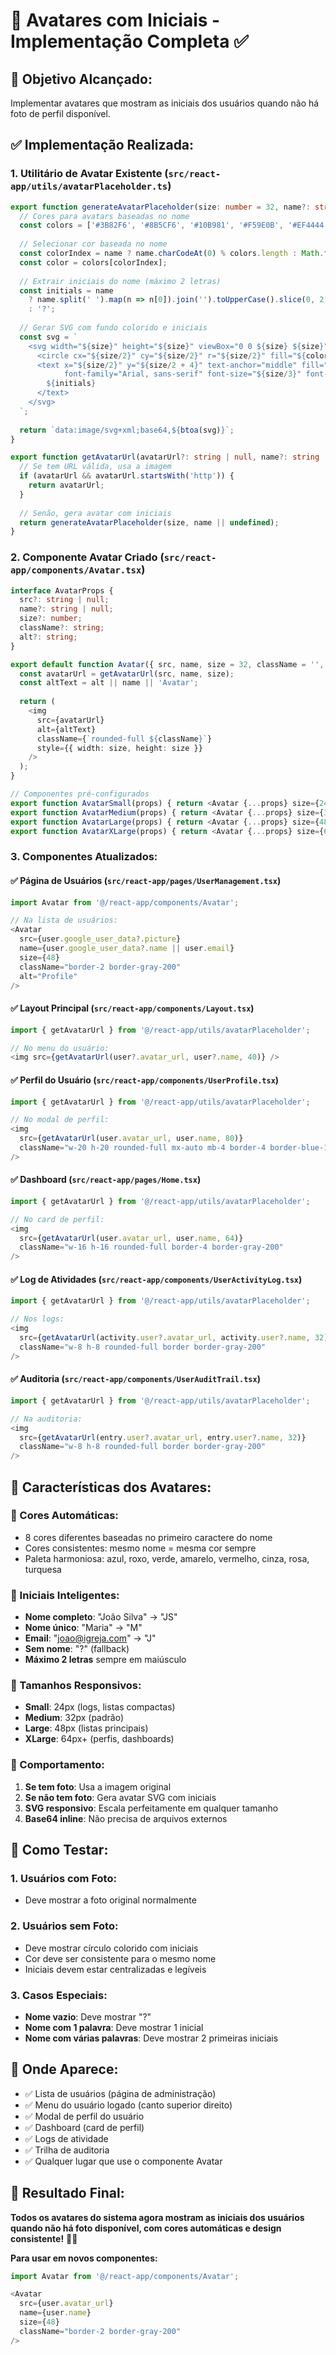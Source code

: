# 🎨 Avatares com Iniciais - Implementação Completa ✅

## 🎯 **Objetivo Alcançado:**
Implementar avatares que mostram as iniciais dos usuários quando não há foto de perfil disponível.

## ✅ **Implementação Realizada:**

### **1. Utilitário de Avatar Existente** (`src/react-app/utils/avatarPlaceholder.ts`)
```typescript
export function generateAvatarPlaceholder(size: number = 32, name?: string): string {
  // Cores para avatars baseadas no nome
  const colors = ['#3B82F6', '#8B5CF6', '#10B981', '#F59E0B', '#EF4444', '#6B7280', '#EC4899', '#14B8A6'];
  
  // Selecionar cor baseada no nome
  const colorIndex = name ? name.charCodeAt(0) % colors.length : Math.floor(Math.random() * colors.length);
  const color = colors[colorIndex];
  
  // Extrair iniciais do nome (máximo 2 letras)
  const initials = name 
    ? name.split(' ').map(n => n[0]).join('').toUpperCase().slice(0, 2)
    : '?';
  
  // Gerar SVG com fundo colorido e iniciais
  const svg = `
    <svg width="${size}" height="${size}" viewBox="0 0 ${size} ${size}">
      <circle cx="${size/2}" cy="${size/2}" r="${size/2}" fill="${color}"/>
      <text x="${size/2}" y="${size/2 + 4}" text-anchor="middle" fill="white" 
            font-family="Arial, sans-serif" font-size="${size/3}" font-weight="bold">
        ${initials}
      </text>
    </svg>
  `;
  
  return `data:image/svg+xml;base64,${btoa(svg)}`;
}

export function getAvatarUrl(avatarUrl?: string | null, name?: string | null, size: number = 32): string {
  // Se tem URL válida, usa a imagem
  if (avatarUrl && avatarUrl.startsWith('http')) {
    return avatarUrl;
  }
  
  // Senão, gera avatar com iniciais
  return generateAvatarPlaceholder(size, name || undefined);
}
```

### **2. Componente Avatar Criado** (`src/react-app/components/Avatar.tsx`)
```typescript
interface AvatarProps {
  src?: string | null;
  name?: string | null;
  size?: number;
  className?: string;
  alt?: string;
}

export default function Avatar({ src, name, size = 32, className = '', alt }: AvatarProps) {
  const avatarUrl = getAvatarUrl(src, name, size);
  const altText = alt || name || 'Avatar';
  
  return (
    <img
      src={avatarUrl}
      alt={altText}
      className={`rounded-full ${className}`}
      style={{ width: size, height: size }}
    />
  );
}

// Componentes pré-configurados
export function AvatarSmall(props) { return <Avatar {...props} size={24} />; }
export function AvatarMedium(props) { return <Avatar {...props} size={32} />; }
export function AvatarLarge(props) { return <Avatar {...props} size={48} />; }
export function AvatarXLarge(props) { return <Avatar {...props} size={64} />; }
```

### **3. Componentes Atualizados:**

#### ✅ **Página de Usuários** (`src/react-app/pages/UserManagement.tsx`)
```typescript
import Avatar from '@/react-app/components/Avatar';

// Na lista de usuários:
<Avatar
  src={user.google_user_data?.picture}
  name={user.google_user_data?.name || user.email}
  size={48}
  className="border-2 border-gray-200"
  alt="Profile"
/>
```

#### ✅ **Layout Principal** (`src/react-app/components/Layout.tsx`)
```typescript
import { getAvatarUrl } from '@/react-app/utils/avatarPlaceholder';

// No menu do usuário:
<img src={getAvatarUrl(user?.avatar_url, user?.name, 40)} />
```

#### ✅ **Perfil do Usuário** (`src/react-app/components/UserProfile.tsx`)
```typescript
import { getAvatarUrl } from '@/react-app/utils/avatarPlaceholder';

// No modal de perfil:
<img
  src={getAvatarUrl(user.avatar_url, user.name, 80)}
  className="w-20 h-20 rounded-full mx-auto mb-4 border-4 border-blue-100"
/>
```

#### ✅ **Dashboard** (`src/react-app/pages/Home.tsx`)
```typescript
import { getAvatarUrl } from '@/react-app/utils/avatarPlaceholder';

// No card de perfil:
<img
  src={getAvatarUrl(user.avatar_url, user.name, 64)}
  className="w-16 h-16 rounded-full border-4 border-gray-200"
/>
```

#### ✅ **Log de Atividades** (`src/react-app/components/UserActivityLog.tsx`)
```typescript
import { getAvatarUrl } from '@/react-app/utils/avatarPlaceholder';

// Nos logs:
<img
  src={getAvatarUrl(activity.user?.avatar_url, activity.user?.name, 32)}
  className="w-8 h-8 rounded-full border border-gray-200"
/>
```

#### ✅ **Auditoria** (`src/react-app/components/UserAuditTrail.tsx`)
```typescript
import { getAvatarUrl } from '@/react-app/utils/avatarPlaceholder';

// Na auditoria:
<img
  src={getAvatarUrl(entry.user?.avatar_url, entry.user?.name, 32)}
  className="w-8 h-8 rounded-full border border-gray-200"
/>
```

## 🎨 **Características dos Avatares:**

### **🌈 Cores Automáticas:**
- 8 cores diferentes baseadas no primeiro caractere do nome
- Cores consistentes: mesmo nome = mesma cor sempre
- Paleta harmoniosa: azul, roxo, verde, amarelo, vermelho, cinza, rosa, turquesa

### **📝 Iniciais Inteligentes:**
- **Nome completo**: "João Silva" → "JS"
- **Nome único**: "Maria" → "M"
- **Email**: "joao@igreja.com" → "J"
- **Sem nome**: "?" (fallback)
- **Máximo 2 letras** sempre em maiúsculo

### **📏 Tamanhos Responsivos:**
- **Small**: 24px (logs, listas compactas)
- **Medium**: 32px (padrão)
- **Large**: 48px (listas principais)
- **XLarge**: 64px+ (perfis, dashboards)

### **🎯 Comportamento:**
1. **Se tem foto**: Usa a imagem original
2. **Se não tem foto**: Gera avatar SVG com iniciais
3. **SVG responsivo**: Escala perfeitamente em qualquer tamanho
4. **Base64 inline**: Não precisa de arquivos externos

## 🧪 **Como Testar:**

### **1. Usuários com Foto:**
- Deve mostrar a foto original normalmente

### **2. Usuários sem Foto:**
- Deve mostrar círculo colorido com iniciais
- Cor deve ser consistente para o mesmo nome
- Iniciais devem estar centralizadas e legíveis

### **3. Casos Especiais:**
- **Nome vazio**: Deve mostrar "?"
- **Nome com 1 palavra**: Deve mostrar 1 inicial
- **Nome com várias palavras**: Deve mostrar 2 primeiras iniciais

## 📱 **Onde Aparece:**
- ✅ Lista de usuários (página de administração)
- ✅ Menu do usuário logado (canto superior direito)
- ✅ Modal de perfil do usuário
- ✅ Dashboard (card de perfil)
- ✅ Logs de atividade
- ✅ Trilha de auditoria
- ✅ Qualquer lugar que use o componente Avatar

## 🚀 **Resultado Final:**
**Todos os avatares do sistema agora mostram as iniciais dos usuários quando não há foto disponível, com cores automáticas e design consistente!** 🎨✅

**Para usar em novos componentes:**
```typescript
import Avatar from '@/react-app/components/Avatar';

<Avatar 
  src={user.avatar_url} 
  name={user.name} 
  size={48} 
  className="border-2 border-gray-200" 
/>
```
